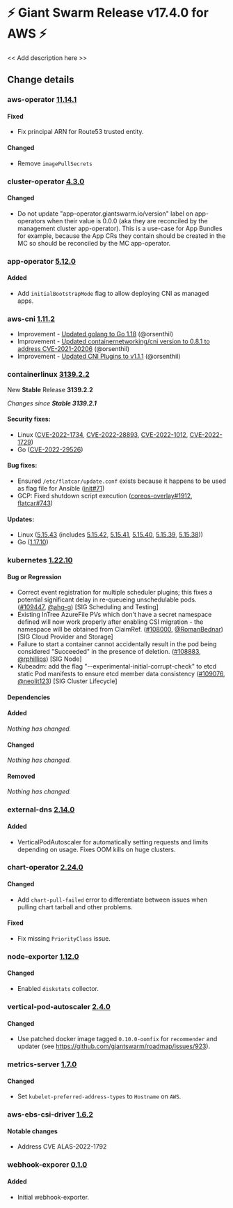 # :zap: Giant Swarm Release v17.4.0 for AWS :zap:

<< Add description here >>

## Change details


### aws-operator [11.14.1](https://github.com/giantswarm/aws-operator/releases/tag/v11.14.1)

#### Fixed
- Fix principal ARN for Route53 trusted entity.

#### Changed
- Remove `imagePullSecrets`



### cluster-operator [4.3.0](https://github.com/giantswarm/cluster-operator/releases/tag/v4.3.0)

#### Changed
- Do not update "app-operator.giantswarm.io/version" label on app-operators when their value is 0.0.0 (aka they are reconciled by the management cluster app-operator). This is a use-case for App Bundles for example, because the App CRs they contain should be created in the MC so should be reconciled by the MC app-operator.



### app-operator [5.12.0](https://github.com/giantswarm/app-operator/releases/tag/v5.12.0)

#### Added
- Add `initialBootstrapMode` flag to allow deploying CNI as managed apps.



### aws-cni [1.11.2](https://github.com/aws/amazon-vpc-cni-k8s/releases/tag/v1.11.2)

* Improvement -  [Updated golang to Go 1.18](https://github.com/aws/amazon-vpc-cni-k8s/pull/1991) (@orsenthil)
* Improvement -  [Updated containernetworking/cni version to 0.8.1 to address CVE-2021-20206](https://github.com/aws/amazon-vpc-cni-k8s/pull/1996) (@orsenthil)
* Improvement -  [Updated CNI Plugins to v1.1.1](https://github.com/aws/amazon-vpc-cni-k8s/pull/1997) (@orsenthil)



### containerlinux [3139.2.2](https://www.flatcar-linux.org/releases/#release-3139.2.2)

New **Stable** Release **3139.2.2**

_Changes since **Stable 3139.2.1**_

#### Security fixes:

- Linux ([CVE-2022-1734](https://nvd.nist.gov/vuln/detail/CVE-2022-1734), [CVE-2022-28893](https://nvd.nist.gov/vuln/detail/CVE-2022-28893), [CVE-2022-1012](https://nvd.nist.gov/vuln/detail/CVE-2022-1012), [CVE-2022-1729](https://nvd.nist.gov/vuln/detail/CVE-2022-1729))
- Go ([CVE-2022-29526](https://nvd.nist.gov/vuln/detail/CVE-2022-29526))

#### Bug fixes:

- Ensured `/etc/flatcar/update.conf` exists because it happens to be used as flag file for Ansible ([init#71](https://github.com/flatcar-linux/init/pull/71))
- GCP: Fixed shutdown script execution ([coreos-overlay#1912](https://github.com/flatcar-linux/coreos-overlay/pull/1912), [flatcar#743](https://github.com/flatcar-linux/Flatcar/issues/743))


#### Updates:

- Linux ([5.15.43](https://lwn.net/Articles/896231/) (includes [5.15.42](https://lwn.net/Articles/896226), [5.15.41](https://lwn.net/Articles/895645), [5.15.40](https://lwn.net/Articles/895318), [5.15.39](https://lwn.net/Articles/895070), [5.15.38](https://lwn.net/Articles/894357)))
- Go ([1.17.10](https://go.googlesource.com/go/+/refs/tags/go1.17.10))


### kubernetes [1.22.10](https://github.com/kubernetes/kubernetes/releases/tag/v1.22.10)

#### Bug or Regression
- Correct event registration for multiple scheduler plugins; this fixes a potential significant delay in re-queueing unschedulable pods. ([#109447](https://github.com/kubernetes/kubernetes/pull/109447), [@ahg-g](https://github.com/ahg-g)) [SIG Scheduling and Testing]
- Existing InTree AzureFile PVs which don't have a secret namespace defined will now work properly after enabling CSI migration - the namespace will be obtained from ClaimRef. ([#108000](https://github.com/kubernetes/kubernetes/pull/108000), [@RomanBednar](https://github.com/RomanBednar)) [SIG Cloud Provider and Storage]
- Failure to start a container cannot accidentally result in the pod being considered "Succeeded" in the presence of deletion. ([#108883](https://github.com/kubernetes/kubernetes/pull/108883), [@rphillips](https://github.com/rphillips)) [SIG Node]
- Kubeadm: add the flag "--experimental-initial-corrupt-check" to etcd static Pod manifests to ensure etcd member data consistency ([#109076](https://github.com/kubernetes/kubernetes/pull/109076), [@neolit123](https://github.com/neolit123)) [SIG Cluster Lifecycle]
#### Dependencies
#### Added
_Nothing has changed._
#### Changed
_Nothing has changed._
#### Removed
_Nothing has changed._



### external-dns [2.14.0](https://github.com/giantswarm/external-dns-app/releases/tag/v2.14.0)

#### Added
- VerticalPodAutoscaler for automatically setting requests and limits depending on usage. Fixes OOM kills on huge clusters.



### chart-operator [2.24.0](https://github.com/giantswarm/chart-operator/releases/tag/v2.24.0)

#### Changed
- Add `chart-pull-failed` error to differentiate between issues when pulling chart tarball and other problems.
#### Fixed
- Fix missing `PriorityClass` issue.



### node-exporter [1.12.0](https://github.com/giantswarm/node-exporter-app/releases/tag/v1.12.0)

#### Changed
- Enabled `diskstats` collector.



### vertical-pod-autoscaler [2.4.0](https://github.com/giantswarm/vertical-pod-autoscaler-app/releases/tag/v2.4.0)

#### Changed
- Use patched docker image tagged `0.10.0-oomfix` for `recommender` and updater (see https://github.com/giantswarm/roadmap/issues/923).



### metrics-server [1.7.0](https://github.com/giantswarm/metrics-server-app/releases/tag/v1.7.0)

#### Changed
- Set `kubelet-preferred-address-types` to `Hostname` on `AWS`.


### aws-ebs-csi-driver [1.6.2](https://github.com/kubernetes-sigs/aws-ebs-csi-driver/blob/master/CHANGELOG.md#v162)

#### Notable changes
- Address CVE ALAS-2022-1792


### webhook-exporer [0.1.0](https://github.com/giantswarm/webhook-exporter/releases/tag/v0.1.0)

#### Added
- Initial webhook-exporter.



